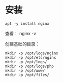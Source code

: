 # 安装

```
apt -y install nginx
```

查看： nginx -v


创建基础的目录： 

```
mkdir -p /opt/logs/nginx
mkdir -p /opt/etc/nginx
mkdir -p /opt/logs/
mkdir -p /opt/logs/php
mkdir -p /opt/www/
mkdir -p /opt/files/
```
